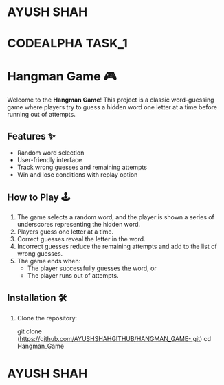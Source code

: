 # AYUSH SHAH #

# CODEALPHA TASK_1 #

# Hangman Game 🎮

Welcome to the **Hangman Game**! This project is a classic word-guessing game where players try to guess a hidden word one letter at a time before running out of attempts.

## Features ✨
- Random word selection
- User-friendly interface
- Track wrong guesses and remaining attempts
- Win and lose conditions with replay option

## How to Play 🕹️
1. The game selects a random word, and the player is shown a series of underscores representing the hidden word.
2. Players guess one letter at a time.
3. Correct guesses reveal the letter in the word.
4. Incorrect guesses reduce the remaining attempts and add to the list of wrong guesses.
5. The game ends when:
   - The player successfully guesses the word, or
   - The player runs out of attempts.

## Installation 🛠️
1. Clone the repository:
   
   git clone (https://github.com/AYUSHSHAHGITHUB/HANGMAN_GAME-.git)
   cd Hangman_Game

# AYUSH SHAH #

